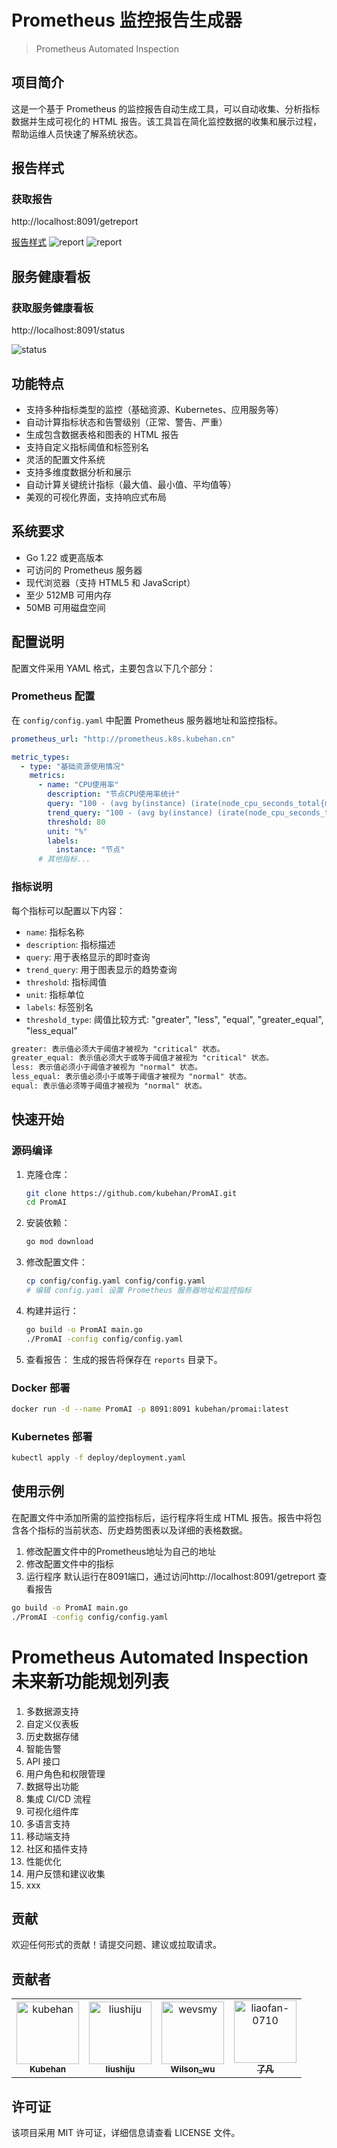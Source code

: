 # Prometheus 监控报告生成器

> Prometheus Automated Inspection

## 项目简介

这是一个基于 Prometheus 的监控报告自动生成工具，可以自动收集、分析指标数据并生成可视化的 HTML 报告。该工具旨在简化监控数据的收集和展示过程，帮助运维人员快速了解系统状态。

## 报告样式
### 获取报告
http://localhost:8091/getreport

[报告样式](reports/inspection_report_20241214_131709.html)
![report](images/image.png)
![report](images/image2.png)

## 服务健康看板
### 获取服务健康看板
http://localhost:8091/status

![status](images/status.png)


## 功能特点

- 支持多种指标类型的监控（基础资源、Kubernetes、应用服务等）
- 自动计算指标状态和告警级别（正常、警告、严重）
- 生成包含数据表格和图表的 HTML 报告
- 支持自定义指标阈值和标签别名
- 灵活的配置文件系统
- 支持多维度数据分析和展示
- 自动计算关键统计指标（最大值、最小值、平均值等）
- 美观的可视化界面，支持响应式布局

## 系统要求

- Go 1.22 或更高版本
- 可访问的 Prometheus 服务器
- 现代浏览器（支持 HTML5 和 JavaScript）
- 至少 512MB 可用内存
- 50MB 可用磁盘空间

## 配置说明

配置文件采用 YAML 格式，主要包含以下几个部分：

### Prometheus 配置

在 `config/config.yaml` 中配置 Prometheus 服务器地址和监控指标。

```yaml
prometheus_url: "http://prometheus.k8s.kubehan.cn"

metric_types:
  - type: "基础资源使用情况"
    metrics:
      - name: "CPU使用率"
        description: "节点CPU使用率统计"
        query: "100 - (avg by(instance) (irate(node_cpu_seconds_total{mode='idle'}[5m])) * 100)"
        trend_query: "100 - (avg by(instance) (irate(node_cpu_seconds_total{mode='idle'}[5m])) * 100)[6h:5m]"
        threshold: 80
        unit: "%"
        labels:
          instance: "节点"
      # 其他指标...
```

### 指标说明

每个指标可以配置以下内容：

- `name`: 指标名称
- `description`: 指标描述
- `query`: 用于表格显示的即时查询
- `trend_query`: 用于图表显示的趋势查询
- `threshold`: 指标阈值
- `unit`: 指标单位
- `labels`: 标签别名
- `threshold_type`: 阈值比较方式: "greater", "less", "equal", "greater_equal", "less_equal"

```txt
greater: 表示值必须大于阈值才被视为 "critical" 状态。
greater_equal: 表示值必须大于或等于阈值才被视为 "critical" 状态。
less: 表示值必须小于阈值才被视为 "normal" 状态。
less_equal: 表示值必须小于或等于阈值才被视为 "normal" 状态。
equal: 表示值必须等于阈值才被视为 "normal" 状态。
```

## 快速开始

### 源码编译

1. 克隆仓库：

   ```bash
   git clone https://github.com/kubehan/PromAI.git
   cd PromAI
   ```
2. 安装依赖：

   ```bash
   go mod download
   ```
3. 修改配置文件：

   ```bash
   cp config/config.yaml config/config.yaml
   # 编辑 config.yaml 设置 Prometheus 服务器地址和监控指标
   ```
4. 构建并运行：

   ```bash
   go build -o PromAI main.go
   ./PromAI -config config/config.yaml
   ```
5. 查看报告：
   生成的报告将保存在 `reports` 目录下。

### Docker 部署

```bash
docker run -d --name PromAI -p 8091:8091 kubehan/promai:latest
```

### Kubernetes 部署

```bash
kubectl apply -f deploy/deployment.yaml
```

## 使用示例

在配置文件中添加所需的监控指标后，运行程序将生成 HTML 报告。报告中将包含各个指标的当前状态、历史趋势图表以及详细的表格数据。

1. 修改配置文件中的Prometheus地址为自己的地址
2. 修改配置文件中的指标
3. 运行程序 默认运行在8091端口，通过访问http://localhost:8091/getreport 查看报告

```bash
go build -o PromAI main.go
./PromAI -config config/config.yaml
```

# Prometheus Automated Inspection 未来新功能规划列表

1. 多数据源支持
2. 自定义仪表板
3. 历史数据存储
4. 智能告警
5. API 接口
6. 用户角色和权限管理
7. 数据导出功能
8. 集成 CI/CD 流程
9. 可视化组件库
10. 多语言支持
11. 移动端支持
12. 社区和插件支持
13. 性能优化
14. 用户反馈和建议收集
15. xxx

## 贡献

欢迎任何形式的贡献！请提交问题、建议或拉取请求。

## 贡献者

<!-- readme: collaborators,contributors -start -->
<table>
<tr>
    <td align="center">
        <a href="https://github.com/kubehan">
            <img src="https://avatars.githubusercontent.com/u/69997301?v=4" width="100;" alt="kubehan"/>
            <br />
            <sub><b>Kubehan</b></sub>
        </a>
    </td>
    <td align="center">
        <a href="https://github.com/liushiju">
            <img src="https://avatars.githubusercontent.com/u/34912508?v=4" width="100;" alt="liushiju"/>
            <br />
            <sub><b>liushiju</b></sub>
        </a>
    </td>
    <td align="center">
        <a href="https://github.com/wevsmy">
            <img src="https://avatars.githubusercontent.com/u/26675374?v=4" width="100;" alt="wevsmy"/>
            <br />
            <sub><b>Wilson_wu</b></sub>
        </a>
    </td>
    <td align="center">
        <a href="https://github.com/liaofan-0710">
            <img src="https://avatars.githubusercontent.com/u/59794905?v=4" width="100;" alt="liaofan-0710"/>
            <br />
            <sub><b>了凡</b></sub>
        </a>
    </td></tr>
</table>
<!-- readme: collaborators,contributors -end -->

<!--ACTION_START_FLAG:github-followers-->
<!--ACTION_END_FLAG:github-followers-->
## 许可证

该项目采用 MIT 许可证，详细信息请查看 LICENSE 文件。
